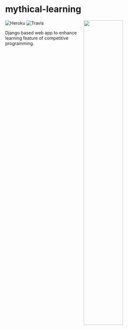 # mythical-learning

<img src = 'http://i.imgur.com/RTHUQNV.png' align="right" height="50%" width="50%"></img>
![Heroku](https://heroku-badge.herokuapp.com/?app=mythical-learning&style=flat&root=admin)
![Travis](https://travis-ci.org/shashank-sharma/mythical-learning.svg?branch=master)

Django based web app to enhance learning feature of competitive programming.
